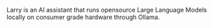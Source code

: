 Larry is an AI assistant that runs opensource Large Language Models locally on consumer grade hardware through Ollama.
